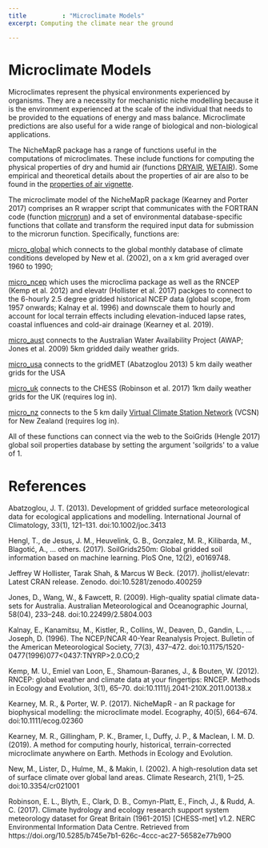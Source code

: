 ```yaml
---
title          : "Microclimate Models"
excerpt: Computing the climate near the ground

---
```

<h1>Microclimate Models</h1>
<p>
Microclimates represent the physical environments experienced by organisms. They are a necessity for mechanistic niche modelling because it is the environment experienced at the scale of the individual that needs to be provided to the equations of energy and mass balance. Microclimate predictions are also useful for a wide range of biological and non-biological applications.
<p>
The NicheMapR package has a range of functions useful in the computations of microclimates. These include functions for computing the physical properties of dry and humid air (functions <a href="https://github.com/mrke/NicheMapR/blob/master/R/DRYAIR.R">DRYAIR</a>, <a href="https://github.com/mrke/NicheMapR/blob/master/R/WETAIR.R">WETAIR</a>). Some empirical and theoretical details about the properties of air are also to be found in the  <a href="https://mrke.github.io/NicheMapR/inst/doc/properties-of-air">properties of air vignette</a>.
<p>
The microclimate model of the NicheMapR package (Kearney and Porter 2017) comprises an R wrapper script that communicates with the FORTRAN code (function <a href="https://github.com/mrke/NicheMapR/blob/master/R/microrun.R">microrun</a>) and a set of environmental database-specific functions that collate and transform the required input data for submission to the microrun function. Specifically, functions are:
<p>
<a href="https://github.com/mrke/NicheMapR/blob/master/R/micro_global.R">micro_global</a> which connects to the global monthly database of climate conditions developed by New et al. (2002), on a x km grid averaged over 1960 to 1990;
<p>
<a href="https://github.com/mrke/NicheMapR/blob/master/R/micro_ncep.R">micro_ncep</a> which uses the microclima package as well as the RNCEP (Kemp et al. 2012) and elevatr (Hollister et al. 2017) packges to connect to the 6-hourly 2.5 degree gridded historical NCEP data (global scope, from 1957 onwards; Kalnay et al. 1996) and downscale them to hourly and account for local terrain effects including elevation-induced lapse rates, coastal influences and cold-air drainage (Kearney et al. 2019).
<p>
<a href="https://github.com/mrke/NicheMapR/blob/master/R/micro_aust.R">micro_aust</a> connects to the Australian Water Availability Project (AWAP; Jones et al. 2009) 5km gridded daily weather grids.
<p>
<a href="https://github.com/mrke/NicheMapR/blob/master/R/micro_usa.R">micro_usa</a> connects to the gridMET (Abatzoglou 2013) 5 km daily weather grids for the USA
<p>
<a href="https://github.com/mrke/NicheMapR/blob/master/R/micro_uk.R">micro_uk</a> connects to the CHESS (Robinson et al. 2017) 1km daily weather grids for the UK  (requires log in). 
<p>
<a href="https://github.com/mrke/NicheMapR/blob/master/R/micro_nz.R">micro_nz</a> connects to the 5 km daily <a href="https://www.niwa.co.nz/climate/our-services/virtual-climate-stations">Virtual Climate Station Network</a> (VCSN) for New Zealand (requires log in).
<p>
All of these functions can connect via the web to the SoiGrids (Hengle 2017) global soil properties database by setting the argument 'soilgrids' to a value of 1.
<p>
<h1>References</h1>
Abatzoglou, J. T. (2013). Development of gridded surface meteorological data for ecological applications and modelling. International Journal of Climatology, 33(1), 121–131. doi:10.1002/joc.3413
<p>
Hengl, T., de Jesus, J. M., Heuvelink, G. B., Gonzalez, M. R., Kilibarda, M., Blagotić, A., … others. (2017). SoilGrids250m: Global gridded soil information based on machine learning. PloS One, 12(2), e0169748.
<p>
Jeffrey W Hollister, Tarak Shah, & Marcus W Beck. (2017). jhollist/elevatr: Latest CRAN release. Zenodo. doi:10.5281/zenodo.400259
<p>
Jones, D., Wang, W., & Fawcett, R. (2009). High-quality spatial climate data-sets for Australia. Australian Meteorological and Oceanographic Journal, 58(04), 233–248. doi:10.22499/2.5804.003
<p>
Kalnay, E., Kanamitsu, M., Kistler, R., Collins, W., Deaven, D., Gandin, L., … Joseph, D. (1996). The NCEP/NCAR 40-Year Reanalysis Project. Bulletin of the American Meteorological Society, 77(3), 437–472. doi:10.1175/1520-0477(1996)077<0437:TNYRP>2.0.CO;2
<p>
Kemp, M. U., Emiel van Loon, E., Shamoun-Baranes, J., & Bouten, W. (2012). RNCEP: global weather and climate data at your fingertips: RNCEP. Methods in Ecology and Evolution, 3(1), 65–70. doi:10.1111/j.2041-210X.2011.00138.x
<p>
Kearney, M. R., & Porter, W. P. (2017). NicheMapR - an R package for biophysical modelling: the microclimate model. Ecography, 40(5), 664–674. doi:10.1111/ecog.02360
<p>
Kearney, M. R., Gillingham, P. K., Bramer, I., Duffy, J. P., & Maclean, I. M. D. (2019). A method for computing hourly, historical, terrain-corrected microclimate anywhere on Earth. Methods in Ecology and Evolution.
<p>
New, M., Lister, D., Hulme, M., & Makin, I. (2002). A high-resolution data set of surface climate over global land areas. Climate Research, 21(1), 1–25. doi:10.3354/cr021001
<p>
Robinson, E. L., Blyth, E., Clark, D. B., Comyn-Platt, E., Finch, J., & Rudd, A. C. (2017). Climate hydrology and ecology research support system meteorology dataset for Great Britain (1961-2015) [CHESS-met] v1.2. NERC Environmental Information Data Centre. Retrieved from https://doi.org/10.5285/b745e7b1-626c-4ccc-ac27-56582e77b900
